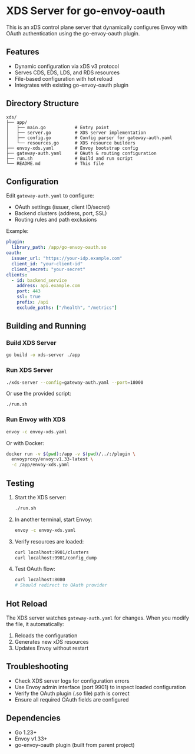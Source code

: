 # XDS Server for go-envoy-oauth

This is an xDS control plane server that dynamically configures Envoy with OAuth authentication using the go-envoy-oauth plugin.

## Features

- Dynamic configuration via xDS v3 protocol
- Serves CDS, EDS, LDS, and RDS resources
- File-based configuration with hot reload
- Integrates with existing go-envoy-oauth plugin

## Directory Structure

```
xds/
├── app/
│   ├── main.go           # Entry point
│   ├── server.go         # XDS server implementation
│   ├── config.go         # Config parser for gateway-auth.yaml
│   └── resources.go      # XDS resource builders
├── envoy-xds.yaml        # Envoy bootstrap config
├── gateway-auth.yaml     # OAuth & routing configuration
├── run.sh                # Build and run script
└── README.md             # This file
```

## Configuration

Edit `gateway-auth.yaml` to configure:
- OAuth settings (issuer, client ID/secret)
- Backend clusters (address, port, SSL)
- Routing rules and path exclusions

Example:
```yaml
plugin:
  library_path: /app/go-envoy-oauth.so
oauth:
  issuer_url: "https://your-idp.example.com"
  client_id: "your-client-id"
  client_secret: "your-secret"
clients:
  - id: backend_service
    address: api.example.com
    port: 443
    ssl: true
    prefix: /api
    exclude_paths: ["/health", "/metrics"]
```

## Building and Running

### Build XDS Server
```bash
go build -o xds-server ./app
```

### Run XDS Server
```bash
./xds-server --config=gateway-auth.yaml --port=18000
```

Or use the provided script:
```bash
./run.sh
```

### Run Envoy with XDS
```bash
envoy -c envoy-xds.yaml
```

Or with Docker:
```bash
docker run -v $(pwd):/app -v $(pwd)/../:/plugin \
  envoyproxy/envoy:v1.33-latest \
  -c /app/envoy-xds.yaml
```

## Testing

1. Start the XDS server:
   ```bash
   ./run.sh
   ```

2. In another terminal, start Envoy:
   ```bash
   envoy -c envoy-xds.yaml
   ```

3. Verify resources are loaded:
   ```bash
   curl localhost:9901/clusters
   curl localhost:9901/config_dump
   ```

4. Test OAuth flow:
   ```bash
   curl localhost:8080
   # Should redirect to OAuth provider
   ```

## Hot Reload

The XDS server watches `gateway-auth.yaml` for changes. When you modify the file, it automatically:
1. Reloads the configuration
2. Generates new xDS resources
3. Updates Envoy without restart

## Troubleshooting

- Check XDS server logs for configuration errors
- Use Envoy admin interface (port 9901) to inspect loaded configuration
- Verify the OAuth plugin (.so file) path is correct
- Ensure all required OAuth fields are configured

## Dependencies

- Go 1.23+
- Envoy v1.33+
- go-envoy-oauth plugin (built from parent project)